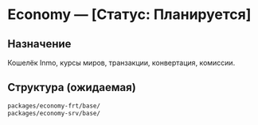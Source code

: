 # Economy — [Статус: Планируется]

## Назначение

Кошелёк Inmo, курсы миров, транзакции, конвертация, комиссии.

## Структура (ожидаемая)

```txt
packages/economy-frt/base/
packages/economy-srv/base/
```
